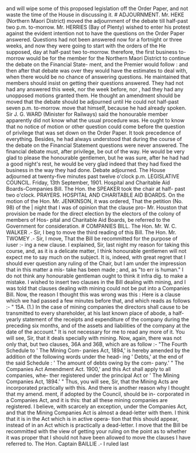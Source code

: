 and will wipe some of this proposed legislation off the Order Paper, and not waste the time of the House in discussing it. # ADJOURNMENT. Mr. HEKE (Northern Maori District) moved the adjournment of the debate till half-past two p.m. to-morrow. Mr. HERRIES (Bay of Plenty) wished to enter his protest against the evident intention not to have the questions on the Order Paper answered. Questions had not been answered now for a fortnight or three weeks, and now they were going to start with the orders of the He supposed, day at half-past two to-morrow. therefore, the first business to-morrow would be for the member for the Northern Maori District to continue the debate on the Financial State- ment, and the Premier would follow : and then after that debate was over they would have the estimates to deal with, when there would be no chance of answering questions. He maintained that members should insist on getting their questions answered. They had not had any answered this week, nor the week before, nor , had they had any unopposed motions granted them. He thought an amendment should be moved that the debate should be adjourned until He could not half-past seven p.m. to-morrow. move that himself, because he had already spoken. Sir J. G. WARD (Minister for Railways) said the honourable member apparently did not know what the usual procedure was. He ought to know that no notice of motion or other question could come before the question of privilege that was set down on the Order Paper. It took precedence of everything. Besides, he had always understood that during the course of the debate on the Financial Statement questions were never answered. The financial debate must, after privilege, be out of the way. He would be very glad to please the honourable gentlemen, but he was sure, after he had had a good night's rest, he would be very glad indeed that they had fixed the business in the way they had done. Debate adjourned. The House adjourned at twenty-five minutes past twelve o'clock p.m. LEGISLATIVE COUNCIL. Friday, 13th September, 1901. Hospital and Charitable Aid Boards-Companies Bill. The Hon. the SPEAKER took the chair at half- past two o'clock. PRAYERS. HOSPITAL AND CHARITABLE AID BOARDS. On the motion of the Hon. Mr. JENKINSON, it was ordered, That the petition (No. 98) of the | night that I was of opinion that the clause pro- Mr. Houston that provision be made for the direct election by the electors of the colony of members of Hos- pital and Charitable Aid Boards, be referred to the Government for consideration. # COMPANIES BILL. The Hon. Mr. W. C. WALKER .- Sir, I beg to move the third reading of this Bill. The Hon. Mr. TWOMEY .- Sir, I move, That the Bill be recommitted for the purpose of iuser :- ing a new clause. I explained, Sir, last night my reason for taking this course, and, as it is a delicate matter, I think honourable gentlemen will not expect me to say much on the subject. It is, indeed, with great regret that I should ever question any ruling of the Chair, but I am under the impression that in this matter a mis- take has been made ; and, as "to err is human." I do not think any honourable gentleman ought to think it infra dig. to make a mistake. I wished to insert two clauses in the Bill dealing with mining, and I was told that clauses dealing with mining could not be put into a Companies Bill. Now, the reason I thought this was wrong was this : Here is a clause which we had passed a few minutes before that, and which reads as follows :- " 15A. (1.) In the case of mining companies the directors shall cause to be transmitted to every shareholder, at his last known place of abode, a half-yearly statement of the receipts and expenditure of the company during the preceding six months, and of the assets and liabilities of the company at the date of the account." It is not necessary for me to read any more of it. You will see, Sir, that it deals specially with mining. Now, again, there was not only that, but two clauses, 36A and 36B, which are as follow :- "The Fourth Schedule to ' The Mining Com- panies Act, 1894,' is hereby amended by the addition of the following words under the head- ing ' Debts,' at the end of the said Schedule : ' The amount of debts owing by the com- pany.' " The Companies Act Amendment Act. 1900,' and this Act shall apply to all companies, whe- ther registered under the principal Act or ' The Mining Companies Act, 1894.' " Thus, you will see, Sir, that the Mining Acts are incorporated practically with this. And there is another reason why I thought that my amend. ment, if adopted by the Council, should be in- corporated in a Companies Act, and it is this: that all these mining companies are registered. I believe, with scarcely an exception, under the Companies Act, and that the Mining Companies Act is almost a dead-letter with them. I think that it is in the Act which is in active opera- tion that this should appear, instead of in an Act which is practically a dead-letter. I move that the Bill be recommitted with the view of getting your ruling on the point as to whether it was proper that I should not have been allowed to move the clauses I have referred to. The Hon. Captain BAILLIE .- I ruled last 